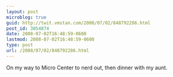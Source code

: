 ```yaml
---
layout: post
microblog: true
guid: http://twit.vmstan.com/2008/07/02/848792286.html
post_id: 3054874
date: 2008-07-02T16:48:59-0600
lastmod: 2008-07-02T16:48:59-0600
type: post
url: /2008/07/02/848792286.html
---
```

On my way to Micro Center to nerd out, then dinner with my aunt.
